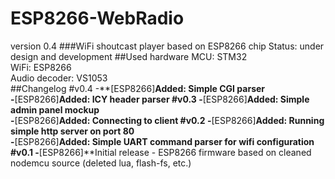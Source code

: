 # **ESP8266-WebRadio** #
version 0.4
###WiFi shoutcast player based on ESP8266 chip
Status: under design and development
##Used hardware
MCU: STM32<br />
WiFi: ESP8266<br />
Audio decoder: VS1053<br />
##Changelog
#v0.4
-**[ESP8266]**Added: Simple CGI parser<br />
-**[ESP8266]**Added: ICY header parser
#v0.3
-**[ESP8266]**Added: Simple admin panel mockup<br />
-**[ESP8266]**Added: Connecting to client
#v0.2
-**[ESP8266]**Added: Running simple http server on port 80<br />
-**[ESP8266]**Added: Simple UART command parser for wifi configuration
#v0.1
-**[ESP8266]**Initial release - ESP8266 firmware based on cleaned nodemcu source (deleted lua, flash-fs, etc.)
